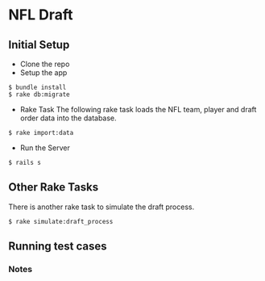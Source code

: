 # NFL Draft

## Initial Setup

* Clone the repo
* Setup the app

```
$ bundle install
$ rake db:migrate
```

* Rake Task
The following rake task loads the NFL team, player and draft order data into the database.

```
$ rake import:data
```

* Run the Server

```
$ rails s
```

## Other Rake Tasks
There is another rake task to simulate the draft process.

```
$ rake simulate:draft_process
```

## Running test cases


### Notes

